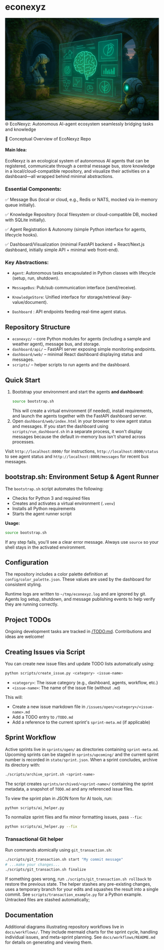 # econexyz
![EcoNexyz](/img/robo_nexyz.png)
🌐 EcoNexyz: Autonomous AI-agent ecosystem seamlessly bridging tasks and knowledge

🧠 Conceptual Overview of EcoNexyz Repo
#### Main Idea:
EcoNexyz is an ecological system of autonomous AI agents that can be registered, communicate through a central message bus, store knowledge in a local/cloud-compatible repository, and visualize their activities on a dashboard—all wrapped behind minimal abstractions.

### Essential Components:

✅ Message Bus (local or cloud, e.g., Redis or NATS, mocked via in-memory queue initially).

✅ Knowledge Repository (local filesystem or cloud-compatible DB, mocked with SQLite initially).

✅ Agent Registration & Autonomy (simple Python interface for agents, lifecycle hooks).

✅ Dashboard/Visualization (minimal FastAPI backend + React/Next.js dashboard, initially simple API + minimal web front-end).

### Key Abstractions:
- `Agent`: Autonomous tasks encapsulated in Python classes with lifecycle (setup, run, shutdown).

- `MessageBus`: Pub/sub communication interface (send/receive).

- `KnowledgeStore`: Unified interface for storage/retrieval (key-value/document).

- `Dashboard` : API endpoints feeding real-time agent status.


## Repository Structure

- `econexyz/` – core Python modules for agents (including a sample and weather agent), message bus, and storage.
- `dashboard/api/` – FastAPI server exposing simple monitoring endpoints.
- `dashboard/web/` – minimal React dashboard displaying status and messages.
- `scripts/` – helper scripts to run agents and the dashboard.

## Quick Start

1. Bootstrap your environment and start the agents **and dashboard**:
   ```bash
   source bootstrap.sh
   ```
   This will create a virtual environment (if needed), install requirements, and launch the agents together with the FastAPI dashboard server.
2. Open `dashboard/web/index.html` in your browser to view agent status and messages.
   If you start the dashboard using `scripts/run_dashboard.sh` in a separate process,
   it won't display messages because the default in-memory bus isn't shared across
   processes.

Visit `http://localhost:8000/` for instructions, `http://localhost:8000/status` to see agent status and `http://localhost:8000/messages` for recent bus messages.

## bootstrap.sh: Environment Setup & Agent Runner

The `bootstrap.sh` script automates the following:
- Checks for Python 3 and required files
- Creates and activates a virtual environment (`.venv`)
- Installs all Python requirements
- Starts the agent runner script

**Usage:**
```bash
source bootstrap.sh
```

If any step fails, you'll see a clear error message. Always use `source` so your shell stays in the activated environment.

## Configuration

The repository includes a color palette definition at `config/color_palette.json`. These values are used by the dashboard for consistent styling.

Runtime logs are written to `~/tmp/econexyz.log` and are ignored by git. Agents log setup, shutdown, and message publishing events to help verify they are running correctly.

## Project TODOs

Ongoing development tasks are tracked in [/TODO.md](/TODO.md). Contributions and ideas are welcome!

## Creating Issues via Script

You can create new issue files and update TODO lists automatically using:

```bash
python scripts/create_issue.py <category> <issue-name>
```

- `<category>`: The issue category (e.g., dashboard, agents, workflow, etc.)
- `<issue-name>`: The name of the issue file (without `.md`)

This will:
- Create a new issue markdown file in `/issues/open/<category>/<issue-name>.md`
- Add a TODO entry to `/TODO.md`
- Add a reference to the current sprint's `sprint-meta.md` (if applicable)

## Sprint Workflow

Active sprints live in `sprints/open/` as directories containing `sprint-meta.md`.
Upcoming sprints can be staged in `sprints/upcoming/` and the current sprint
number is recorded in `state/sprint.json`.
When a sprint concludes, archive its directory with:

```bash
./scripts/archive_sprint.sh <sprint-name>
```

The script creates `sprints/archived/<sprint-name>/` containing the sprint
metadata, a snapshot of `TODO.md` and any referenced issue files.

To view the sprint plan in JSON form for AI tools, run:

```bash
python scripts/ai_helper.py
```

To normalize sprint files and fix minor formatting issues, pass `--fix`:

```bash
python scripts/ai_helper.py --fix
```

### Transactional Git helper

Run commands atomically using `git_transaction.sh`:

```bash
./scripts/git_transaction.sh start "My commit message"
# ...make your changes...
./scripts/git_transaction.sh finalize
```

If something goes wrong, run `./scripts/git_transaction.sh rollback`
to restore the previous state. The helper stashes any pre-existing
changes, uses a temporary branch for your edits and squashes the
result into a single commit. See `scripts/transaction_example.py` for
a Python example. Untracked files are stashed automatically;

## Documentation

Additional diagrams illustrating repository workflows live in
`docs/workflows/`. They include mermaid charts for the sprint cycle,
handling individual issues, and meta-sprint planning. See
`docs/workflows/README.md` for details on generating and viewing them.
